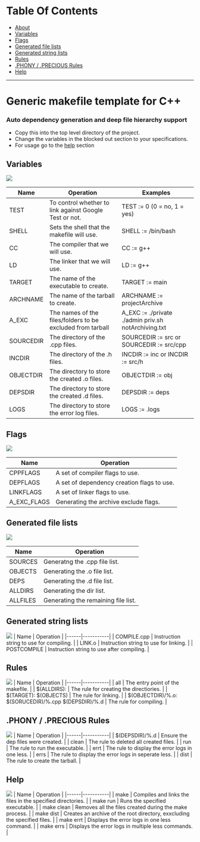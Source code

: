 # Table Of Contents

- [About](#generic-makefile-template-for-c)
- [Variables](#variables)
- [Flags]()
- [Generated file lists](#generated-file-lists)
- [Generated string lists](#generated-string-lists)
- [Rules](#rules)
- [.PHONY / .PRECIOUS Rules](#phony--precious-rules)
- [Help](#help)

----------------------------------

# Generic makefile template for C++

### Auto dependency generation and deep file hierarchy support

* Copy this into the top level directory of the project.
* Change the variables in the blocked out section to your specifications.
* For usage go to the [help](#help) section

## Variables
![](/assets/images/variables.jpg)

| Name | Operation | Examples |
|------|-----------|----------|
| TEST | To control whether to link against Google Test or not. | TEST := 0 (0 = no, 1 = yes) |
| SHELL | Sets the shell that the makefile will use. | SHELL := /bin/bash |
| CC | The compiler that we will use. | CC := g++ |
| LD | The linker that we will use. | LD := g++ |
| TARGET | The name of the executable to create. | TARGET := main |
| ARCHNAME | The name of the tarball to create. | ARCHNAME := projectArchive |
| A_EXC | The names of the files/folders to be excluded from tarball | A_EXC := ./private ./admin priv.sh notArchiving.txt|
| SOURCEDIR | The directory of the .cpp files. | SOURCEDIR := src or SOURCEDIR := src/cpp |
| INCDIR | The directory of the .h files. | INCDIR := inc or INCDIR := src/h |
| OBJECTDIR | The directory to store the created .o files. | OBJECTDIR := obj |
| DEPSDIR | The directory to store the created .d files. | DEPSDIR := deps |
| LOGS | The directory to store the error log files. | LOGS := .logs |

## Flags
![](/assets/images/flags.jpg)

| Name | Operation |
|------|-----------|
| CPPFLAGS | A set of compiler flags to use. |
| DEPFLAGS | A set of dependency creation flags to use. |
| LINKFLAGS | A set of linker flags to use. |
| A_EXC_FLAGS | Generating the archive exclude flags. |

## Generated file lists
![](/assets/images/fileGen.jpg)

| Name | Operation |
|------|-----------|
| SOURCES | Generatng the .cpp file list. |
| OBJECTS | Generating the .o file list. |
| DEPS | Generating the .d file list. |
| ALLDIRS | Generating the dir list. |
| ALLFILES | Generating the remaining file list. |

## Generated string lists
![](/assets/images/stringGen.jpg)
| Name | Operation |
|------|-----------|
| COMPILE.cpp | Instruction string to use for compiling. |
| LINK.o | Instruction string to use for linking. |
| POSTCOMPILE | Instruction string to use after compiling. |

## Rules
![](/assets/images/compRules.jpg)
| Name | Operation |
|------|-----------|
| all | The entry point of the makefile. |
| $(ALLDIRS): | The rule for creating the directiories. |
| $(TARGET): $(OBJECTS) | The rule for linking. |
| $(OBJECTDIR)/%.o: $(SORUCEDIR)/%.cpp $(DEPSDIR)/%.d | The rule for compiling. |

## .PHONY / .PRECIOUS Rules
![](/assets/images/pRules.jpg)
| Name | Operation |
|------|-----------|
| $(DEPSDIR)/%.d |  Ensure the dep files were created. |
| clean | The rule to deleted all created files. |
| run | The rule to run the executable. |
| errt | The rule to display the error logs in one less. |
| errs | The rule to display the error logs in seperate less. |
| dist | The rule to create the tarball. |

## Help
![](/assets/images/help.jpg)
| Name | Operation |
|------|-----------|
| make | Compiles and links the files in the specified directories. |
| make run | Runs the specified executable. |
| make clean | Removes all the files created during the make process. |
| make dist | Creates an archive of the root directory, exxcluding the specified files. |
| make errt | Displays the error logs in one less command. |
| make errs | Displays the error logs in multiple less commands. |
